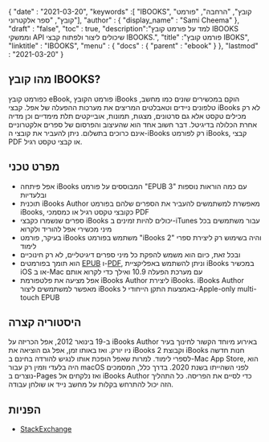 {
  "date" : "2021-03-20",
  "keywords" :[ "IBOOKS", "קובץ", "הרחבה", "פורמט קובץ", "ספר אלקטרוני"],
  "author" : {
    "display_name" : "Sami Cheema"
},
  "draft" : "false",
  "toc" : true,
  "description":"למד על פורמט קובץ IBOOKS וממשקי API שיכולים ליצור ולפתוח קבצי IBOOKS.",
  "title" :"פורמט קובץ IBOKS",
  "linktitle" : "IBOOKS",
  "menu" : {
    "docs" : {
      "parent" : "ebook"
}
},
  "lastmod" : "2021-03-20"
}

## מהו קובץ IBOOKS? ##

כפורמט קובץ eBook, פורמט הקובץ iBooks הוקם במכשירים שונים כמו מחשב, טלפונים ניידים וטאבלטים המריצים את מערכות ההפעלה של אפל. קבצי iBooks לא רק מכילים טקסט אלא גם סרטונים, מצגות, תמונות, אובייקטים תלת מימדיים וכן מדיה אחרת הכלולה בדיגיטל. דבר חשוב אחד הוא שהעיצוב והפרסום של ספרים אלקטרוניים אינם כרוכים בתשלום. ניתן להעביר את קובצי ה-iBooks רק לפורמט iBooks, קבצי PDF או קבצי טקסט רגיל.

## מפרט טכני ##

* אפל פיתחה iBooks המבוססים על פורמט "EPUB 3" עם כמה הוראות נוספות ובלעדיות
* תוכנית iBooks Author מאפשרת למשתמשים להעביר את הספרים שלהם בפורמט iBooks, כקובצי טקסט רגיל או כמסמכי PDF
* ספרים שנשמרו כקבצי iBooks יכולים להיות זמינים ב-iTunes עבור משתמשים בכל מיני מכשירי אפל להוריד ולקרוא
* בעיקר, פורמט iBooks משתמש בפורמט "iBooks 2" והיה בשימוש רק ליצירת ספרי לימוד
* ובכל זאת, כיום הוא משמש להפקת כל מיני ספרים דיגיטליים, לא רק חינוכיים
* הוא תומך בפורמטים [EPUB](/he/ebook/epub/) ו-[PDF](/he/pdf/), וניתן להשתמש באפליקציית iBooks במכשיר iOS או ב-Mac עם מערכת הפעלה 10.9 ואילך כדי לקרוא אותם
* אפל מציעה את פלטפורמת iBooks Author ליצירת iBooks. iBooks Author מאפשר למשתמשים ליצור iBooks באמצעות התקן הייחודי ל-Apple-only multi-touch EPUB

## היסטוריה קצרה ##

ב-19 בינואר 2012, אפל הכריזה על iBooks Author באירוע מיוחד הקשור לחינוך בעיר ניו יורק. ואז באותו זמן, אפל גם הוציאה את iBooks 2 וקבוצת iBooks חנות חדשה לספרי לימוד. למרות שאפל הופכת אותו לנגיש להורדה בחינם ב-Mac App Store, הוא היה בלעדי וזמין רק עבור macOS לפני השהייתו בשנת 2020. בדרך כלל, המסמכים נוצרים ב-Pages ואז נלקחים אל iBooks Author כדי לסיים את הפריסה. כל התהליך הזה יכול להתרחש בקלות על מחשב נייד או שולחן עבודה.


## הפניות ##

* [StackExchange](https://apple.stackexchange.com/questions/2587/what-ebook-formats-does-ibooks-support)

